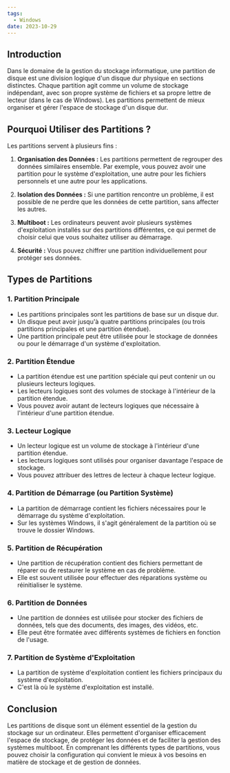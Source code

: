 ```yaml
---
tags:
  - Windows
date: 2023-10-29
---
```


## Introduction
Dans le domaine de la gestion du stockage informatique, une partition de disque est une division logique d'un disque dur physique en sections distinctes. Chaque partition agit comme un volume de stockage indépendant, avec son propre système de fichiers et sa propre lettre de lecteur (dans le cas de Windows). Les partitions permettent de mieux organiser et gérer l'espace de stockage d'un disque dur.

## Pourquoi Utiliser des Partitions ?
Les partitions servent à plusieurs fins :

1. **Organisation des Données :** Les partitions permettent de regrouper des données similaires ensemble. Par exemple, vous pouvez avoir une partition pour le système d'exploitation, une autre pour les fichiers personnels et une autre pour les applications.

2. **Isolation des Données :** Si une partition rencontre un problème, il est possible de ne perdre que les données de cette partition, sans affecter les autres.

3. **Multiboot :** Les ordinateurs peuvent avoir plusieurs systèmes d'exploitation installés sur des partitions différentes, ce qui permet de choisir celui que vous souhaitez utiliser au démarrage.

4. **Sécurité :** Vous pouvez chiffrer une partition individuellement pour protéger ses données.

## Types de Partitions

### 1. Partition Principale
- Les partitions principales sont les partitions de base sur un disque dur.
- Un disque peut avoir jusqu'à quatre partitions principales (ou trois partitions principales et une partition étendue).
- Une partition principale peut être utilisée pour le stockage de données ou pour le démarrage d'un système d'exploitation.

### 2. Partition Étendue
- La partition étendue est une partition spéciale qui peut contenir un ou plusieurs lecteurs logiques.
- Les lecteurs logiques sont des volumes de stockage à l'intérieur de la partition étendue.
- Vous pouvez avoir autant de lecteurs logiques que nécessaire à l'intérieur d'une partition étendue.

### 3. Lecteur Logique
- Un lecteur logique est un volume de stockage à l'intérieur d'une partition étendue.
- Les lecteurs logiques sont utilisés pour organiser davantage l'espace de stockage.
- Vous pouvez attribuer des lettres de lecteur à chaque lecteur logique.

### 4. Partition de Démarrage (ou Partition Système)
- La partition de démarrage contient les fichiers nécessaires pour le démarrage du système d'exploitation.
- Sur les systèmes Windows, il s'agit généralement de la partition où se trouve le dossier Windows.

### 5. Partition de Récupération
- Une partition de récupération contient des fichiers permettant de réparer ou de restaurer le système en cas de problème.
- Elle est souvent utilisée pour effectuer des réparations système ou réinitialiser le système.

### 6. Partition de Données
- Une partition de données est utilisée pour stocker des fichiers de données, tels que des documents, des images, des vidéos, etc.
- Elle peut être formatée avec différents systèmes de fichiers en fonction de l'usage.

### 7. Partition de Système d'Exploitation
- La partition de système d'exploitation contient les fichiers principaux du système d'exploitation.
- C'est là où le système d'exploitation est installé.

## Conclusion
Les partitions de disque sont un élément essentiel de la gestion du stockage sur un ordinateur. Elles permettent d'organiser efficacement l'espace de stockage, de protéger les données et de faciliter la gestion des systèmes multiboot. En comprenant les différents types de partitions, vous pouvez choisir la configuration qui convient le mieux à vos besoins en matière de stockage et de gestion de données.